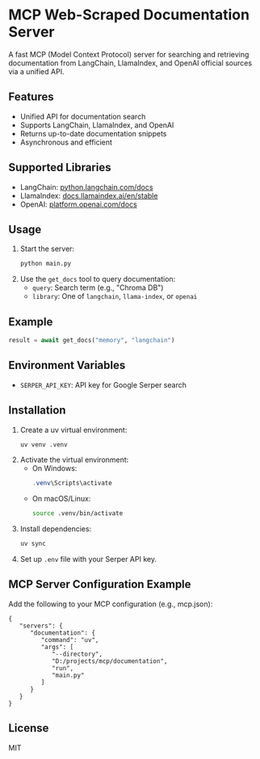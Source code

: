 # MCP Web-Scraped Documentation Server

A fast MCP (Model Context Protocol) server for searching and retrieving documentation from LangChain, LlamaIndex, and OpenAI official sources via a unified API.

## Features
- Unified API for documentation search
- Supports LangChain, LlamaIndex, and OpenAI
- Returns up-to-date documentation snippets
- Asynchronous and efficient

## Supported Libraries
- LangChain: [python.langchain.com/docs](https://python.langchain.com/docs)
- LlamaIndex: [docs.llamaindex.ai/en/stable](https://docs.llamaindex.ai/en/stable)
- OpenAI: [platform.openai.com/docs](https://platform.openai.com/docs)

## Usage
1. Start the server:
   ```bash
   python main.py
   ```
2. Use the `get_docs` tool to query documentation:
   - `query`: Search term (e.g., "Chroma DB")
   - `library`: One of `langchain`, `llama-index`, or `openai`

## Example
```python
result = await get_docs("memory", "langchain")
```

## Environment Variables
- `SERPER_API_KEY`: API key for Google Serper search

## Installation
1. Create a uv virtual environment:
   ```bash
   uv venv .venv
   ```
2. Activate the virtual environment:
   - On Windows:
     ```powershell
     .venv\Scripts\activate
     ```
   - On macOS/Linux:
     ```bash
     source .venv/bin/activate
     ```
3. Install dependencies:
   ```bash
   uv sync
   ```
4. Set up `.env` file with your Serper API key.

## MCP Server Configuration Example

Add the following to your MCP configuration (e.g., mcp.json):

```jsonc
{
   "servers": {
      "documentation": {
         "command": "uv",
         "args": [
            "--directory",
            "D:/projects/mcp/documentation",
            "run",
            "main.py"
         ]
      }
   }
}
```

## License
MIT
